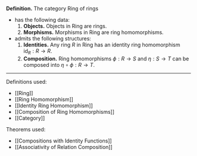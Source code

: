 **Definition.** The category $\mathsf{Ring}$ of rings
- has the following data:
	1. **Objects.** Objects in $\mathsf{Ring}$ are rings.
	2. **Morphisms.** Morphisms in $\mathsf{Ring}$ are ring homomorphisms.
- admits the following structures:
	1. **Identities.** Any ring $R$ in $\mathsf{Ring}$ has an identity ring homomorphism $\text{id}_{R}:R\to R$.
	2. **Composition.** Ring homomorphisms $\phi:R\to S$ and $\eta:S\to T$ can be composed into $\eta\circ\phi:R\to T$.

***
Definitions used:
- [[Ring]]
- [[Ring Homomorphism]]
- [[Identity Ring Homomorphism]]
- [[Composition of Ring Homomorphisms]]
- [[Category]]

Theorems used:
- [[Compositions with Identity Functions]]
- [[Associativity of Relation Composition]]